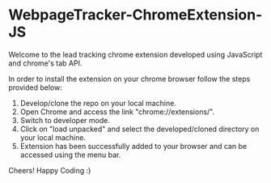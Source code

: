 # WebpageTracker-ChromeExtension-JS

Welcome to the lead tracking chrome extension developed using JavaScript and chrome's tab API. 

In order to install the extension on your chrome browser follow the steps provided below: 
1. Develop/clone the repo on your local machine. 
2. Open Chrome and access the link "chrome://extensions/".
3. Switch to developer mode.
4. Click on "load unpacked" and select the developed/cloned directory on your local machine.
5. Extension has been successfully added to your browser and can be accessed using the menu bar. 

Cheers! 
Happy Coding :)
